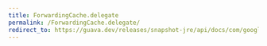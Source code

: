 ```yaml
---
title: ForwardingCache.delegate
permalink: /ForwardingCache.delegate/
redirect_to: https://guava.dev/releases/snapshot-jre/api/docs/com/google/common/cache/ForwardingCache.html#delegate--
---
```

